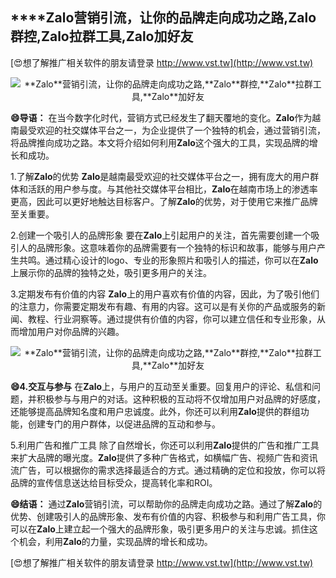 ## ****Zalo**营销引流，让你的品牌走向成功之路,**Zalo**群控,**Zalo**拉群工具,**Zalo**加好友**

[😍想了解推广相关软件的朋友请登录 http://www.vst.tw](http://www.vst.tw)

 <center><img src="https://vst.tw/MP4/tuiguang/png/8.png" alt="**Zalo**营销引流，让你的品牌走向成功之路,**Zalo**群控,**Zalo**拉群工具,**Zalo**加好友"></center>

**😄导语：**
在当今数字化时代，营销方式已经发生了翻天覆地的变化。**Zalo**作为越南最受欢迎的社交媒体平台之一，为企业提供了一个独特的机会，通过营销引流，将品牌推向成功之路。本文将介绍如何利用**Zalo**这个强大的工具，实现品牌的增长和成功。

1.了解**Zalo**的优势
**Zalo**是越南最受欢迎的社交媒体平台之一，拥有庞大的用户群体和活跃的用户参与度。与其他社交媒体平台相比，**Zalo**在越南市场上的渗透率更高，因此可以更好地触达目标客户。了解**Zalo**的优势，对于使用它来推广品牌至关重要。

2.创建一个吸引人的品牌形象
要在**Zalo**上引起用户的关注，首先需要创建一个吸引人的品牌形象。这意味着你的品牌需要有一个独特的标识和故事，能够与用户产生共鸣。通过精心设计的logo、专业的形象照片和吸引人的描述，你可以在**Zalo**上展示你的品牌的独特之处，吸引更多用户的关注。

3.定期发布有价值的内容
**Zalo**上的用户喜欢有价值的内容，因此，为了吸引他们的注意力，你需要定期发布有趣、有用的内容。这可以是有关你的产品或服务的新闻、教程、行业洞察等。通过提供有价值的内容，你可以建立信任和专业形象，从而增加用户对你品牌的兴趣。

 <center><img src="https://vst.tw/MP4/tuiguang/png/3.png" alt="**Zalo**营销引流，让你的品牌走向成功之路,**Zalo**群控,**Zalo**拉群工具,**Zalo**加好友"></center>

**😄4.交互与参与**
在**Zalo**上，与用户的互动至关重要。回复用户的评论、私信和问题，并积极参与与用户的对话。这种积极的互动将不仅增加用户对品牌的好感度，还能够提高品牌知名度和用户忠诚度。此外，你还可以利用**Zalo**提供的群组功能，创建专门的用户群体，以促进品牌的互动和参与。

5.利用广告和推广工具
除了自然增长，你还可以利用**Zalo**提供的广告和推广工具来扩大品牌的曝光度。**Zalo**提供了多种广告格式，如横幅广告、视频广告和资讯流广告，可以根据你的需求选择最适合的方式。通过精确的定位和投放，你可以将品牌的宣传信息送达给目标受众，提高转化率和ROI。

**😄结语：**
通过**Zalo**营销引流，可以帮助你的品牌走向成功之路。通过了解**Zalo**的优势、创建吸引人的品牌形象、发布有价值的内容、积极参与和利用广告工具，你可以在**Zalo**上建立起一个强大的品牌形象，吸引更多用户的关注与忠诚。抓住这个机会，利用**Zalo**的力量，实现品牌的增长和成功。

[😍想了解推广相关软件的朋友请登录 http://www.vst.tw](http://www.vst.tw)



